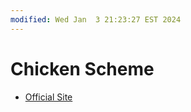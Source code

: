 ```yaml
---
modified: Wed Jan  3 21:23:27 EST 2024
---
```

# Chicken Scheme

- [Official Site](https://www.call-cc.org/)
